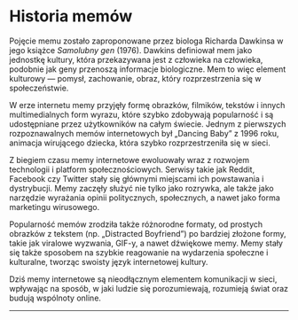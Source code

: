 # Historia memów

Pojęcie memu zostało zaproponowane przez biologa Richarda Dawkinsa w jego książce *Samolubny gen* (1976). Dawkins definiował mem jako jednostkę kultury, która przekazywana jest z człowieka na człowieka, podobnie jak geny przenoszą informacje biologiczne. Mem to więc element kulturowy — pomysł, zachowanie, obraz, który rozprzestrzenia się w społeczeństwie.

W erze internetu memy przyjęły formę obrazków, filmików, tekstów i innych multimedialnych form wyrazu, które szybko zdobywają popularność i są udostępniane przez użytkowników na całym świecie. Jednym z pierwszych rozpoznawalnych memów internetowych był „Dancing Baby” z 1996 roku, animacja wirującego dziecka, która szybko rozprzestrzeniła się w sieci.

Z biegiem czasu memy internetowe ewoluowały wraz z rozwojem technologii i platform społecznościowych. Serwisy takie jak Reddit, Facebook czy Twitter stały się głównymi miejscami ich powstawania i dystrybucji. Memy zaczęły służyć nie tylko jako rozrywka, ale także jako narzędzie wyrażania opinii politycznych, społecznych, a nawet jako forma marketingu wirusowego.

Popularność memów zrodziła także różnorodne formaty, od prostych obrazków z tekstem (np. „Distracted Boyfriend”) po bardziej złożone formy, takie jak viralowe wyzwania, GIF-y, a nawet dźwiękowe memy. Memy stały się także sposobem na szybkie reagowanie na wydarzenia społeczne i kulturalne, tworząc swoisty język internetowej kultury.

Dziś memy internetowe są nieodłącznym elementem komunikacji w sieci, wpływając na sposób, w jaki ludzie się porozumiewają, rozumieją świat oraz budują wspólnoty online.

---

